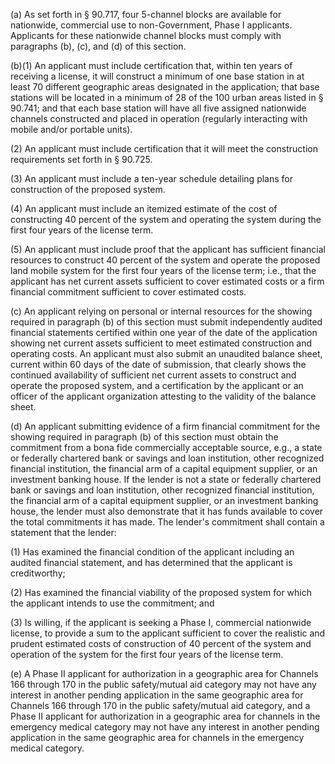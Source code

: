 (a) As set forth in § 90.717, four 5-channel blocks are available for nationwide, commercial use to non-Government, Phase I applicants. Applicants for these nationwide channel blocks must comply with paragraphs (b), (c), and (d) of this section.

(b)(1) An applicant must include certification that, within ten years of receiving a license, it will construct a minimum of one base station in at least 70 different geographic areas designated in the application; that base stations will be located in a minimum of 28 of the 100 urban areas listed in § 90.741; and that each base station will have all five assigned nationwide channels constructed and placed in operation (regularly interacting with mobile and/or portable units).

(2) An applicant must include certification that it will meet the construction requirements set forth in § 90.725.

(3) An applicant must include a ten-year schedule detailing plans for construction of the proposed system.

(4) An applicant must include an itemized estimate of the cost of constructing 40 percent of the system and operating the system during the first four years of the license term.

(5) An applicant must include proof that the applicant has sufficient financial resources to construct 40 percent of the system and operate the proposed land mobile system for the first four years of the license term; i.e., that the applicant has net current assets sufficient to cover estimated costs or a firm financial commitment sufficient to cover estimated costs.

(c) An applicant relying on personal or internal resources for the showing required in paragraph (b) of this section must submit independently audited financial statements certified within one year of the date of the application showing net current assets sufficient to meet estimated construction and operating costs. An applicant must also submit an unaudited balance sheet, current within 60 days of the date of submission, that clearly shows the continued availability of sufficient net current assets to construct and operate the proposed system, and a certification by the applicant or an officer of the applicant organization attesting to the validity of the balance sheet.

(d) An applicant submitting evidence of a firm financial commitment for the showing required in paragraph (b) of this section must obtain the commitment from a bona fide commercially acceptable source, e.g., a state or federally chartered bank or savings and loan institution, other recognized financial institution, the financial arm of a capital equipment supplier, or an investment banking house. If the lender is not a state or federally chartered bank or savings and loan institution, other recognized financial institution, the financial arm of a capital equipment supplier, or an investment banking house, the lender must also demonstrate that it has funds available to cover the total commitments it has made. The lender's commitment shall contain a statement that the lender:

(1) Has examined the financial condition of the applicant including an audited financial statement, and has determined that the applicant is creditworthy;

(2) Has examined the financial viability of the proposed system for which the applicant intends to use the commitment; and

(3) Is willing, if the applicant is seeking a Phase I, commercial nationwide license, to provide a sum to the applicant sufficient to cover the realistic and prudent estimated costs of construction of 40 percent of the system and operation of the system for the first four years of the license term.

(e) A Phase II applicant for authorization in a geographic area for Channels 166 through 170 in the public safety/mutual aid category may not have any interest in another pending application in the same geographic area for Channels 166 through 170 in the public safety/mutual aid category, and a Phase II applicant for authorization in a geographic area for channels in the emergency medical category may not have any interest in another pending application in the same geographic area for channels in the emergency medical category.

